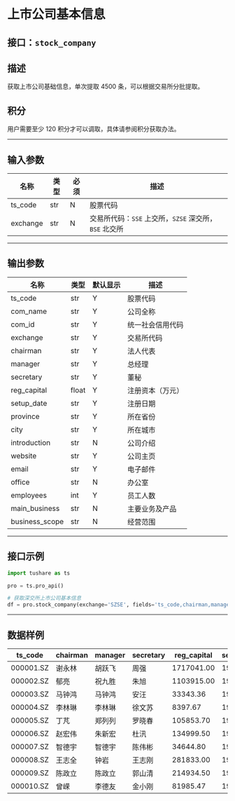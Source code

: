 # 上市公司基本信息

## 接口：`stock_company`

## 描述
获取上市公司基础信息，单次提取 4500 条，可以根据交易所分批提取。

## 积分
用户需要至少 120 积分才可以调取，具体请参阅积分获取办法。

---

## 输入参数

| 名称      | 类型  | 必须 | 描述 |
|-----------|------|------|----------------|
| ts_code   | str  | N    | 股票代码 |
| exchange  | str  | N    | 交易所代码：`SSE` 上交所，`SZSE` 深交所，`BSE` 北交所 |

---

## 输出参数

| 名称           | 类型  | 默认显示 | 描述 |
|---------------|------|--------|----------------|
| ts_code       | str  | Y      | 股票代码 |
| com_name      | str  | Y      | 公司全称 |
| com_id        | str  | Y      | 统一社会信用代码 |
| exchange      | str  | Y      | 交易所代码 |
| chairman      | str  | Y      | 法人代表 |
| manager       | str  | Y      | 总经理 |
| secretary     | str  | Y      | 董秘 |
| reg_capital   | float | Y     | 注册资本（万元） |
| setup_date    | str  | Y      | 注册日期 |
| province      | str  | Y      | 所在省份 |
| city          | str  | Y      | 所在城市 |
| introduction  | str  | N      | 公司介绍 |
| website       | str  | Y      | 公司主页 |
| email         | str  | Y      | 电子邮件 |
| office        | str  | N      | 办公室 |
| employees     | int  | Y      | 员工人数 |
| main_business | str  | N      | 主要业务及产品 |
| business_scope | str  | N      | 经营范围 |

---

## 接口示例

```python
import tushare as ts

pro = ts.pro_api()

# 获取深交所上市公司基本信息
df = pro.stock_company(exchange='SZSE', fields='ts_code,chairman,manager,secretary,reg_capital,setup_date,province')
```

---

## 数据样例

| ts_code   | chairman | manager | secretary | reg_capital  | setup_date | province |
|-----------|---------|---------|----------|-------------|------------|----------|
| 000001.SZ | 谢永林  | 胡跃飞  | 周强     | 1717041.00  | 19871222   | 广东     |
| 000002.SZ | 郁亮    | 祝九胜  | 朱旭     | 1103915.00  | 19840530   | 广东     |
| 000003.SZ | 马钟鸿  | 马钟鸿  | 安汪     | 33343.36    | 19880208   | 广东     |
| 000004.SZ | 李林琳  | 李林琳  | 徐文苏   | 8397.67     | 19860505   | 广东     |
| 000005.SZ | 丁芃    | 郑列列  | 罗晓春   | 105853.70   | 19870730   | 广东     |
| 000006.SZ | 赵宏伟  | 朱新宏  | 杜汛     | 134999.50   | 19850525   | 广东     |
| 000007.SZ | 智德宇  | 智德宇  | 陈伟彬   | 34644.80    | 19830311   | 广东     |
| 000008.SZ | 王志全  | 钟岩    | 王志刚   | 281833.00   | 19891011   | 北京     |
| 000009.SZ | 陈政立  | 陈政立  | 郭山清   | 214934.50   | 19830706   | 广东     |
| 000010.SZ | 曾嵘    | 李德友  | 金小刚   | 81985.47    | 19881231   | 广东     |
